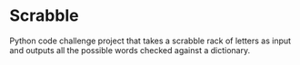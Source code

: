 # Scrabble

Python code challenge project that takes a scrabble rack of letters as input
and outputs all the possible words checked against a dictionary.
